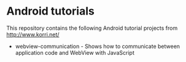 Android tutorials
=================

This repository contains the following Android tutorial projects from http://www.korri.net/

* webview-communication - Shows how to communicate between application code and WebView with JavaScript
